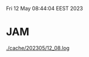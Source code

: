 Fri 12 May 08:44:04 EEST 2023
# JAM
<a href='./cache/202305/12_08.log'>./cache/202305/12_08.log</a>
